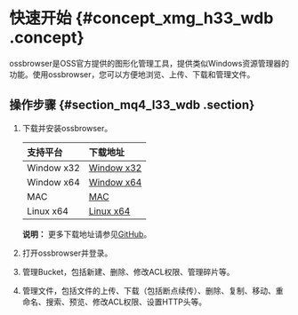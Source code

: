 # 快速开始 {#concept_xmg_h33_wdb .concept}

ossbrowser是OSS官方提供的图形化管理工具，提供类似Windows资源管理器的功能。使用ossbrowser，您可以方便地浏览、上传、下载和管理文件。

## 操作步骤 {#section_mq4_l33_wdb .section}

1.  下载并安装ossbrowser。

    |支持平台|下载地址|
    |:---|:---|
    |Window x32|[Window x32](http://gosspublic.alicdn.com/oss-browser/1.7.4/oss-browser-win32-ia32.zip)|
    |Window x64|[Window x64](http://gosspublic.alicdn.com/oss-browser/1.7.4/oss-browser-win32-x64.zip)|
    |MAC|[MAC](http://gosspublic.alicdn.com/oss-browser/1.7.4/oss-browser-darwin-x64.zip)|
    |Linux x64|[Linux x64](http://gosspublic.alicdn.com/oss-browser/1.7.4/oss-browser-linux-x64.zip)|

    **说明：** 更多下载地址请参见[GitHub](https://github.com/aliyun/oss-browser/blob/master/all-releases.md)。

2.  打开ossbrowser并登录。
3.  管理Bucket，包括新建、删除、修改ACL权限、管理碎片等。
4.  管理文件，包括文件的上传、下载（包括断点续传）、删除、复制、移动、重命名、搜索、预览、修改ACL权限、设置HTTP头等。

